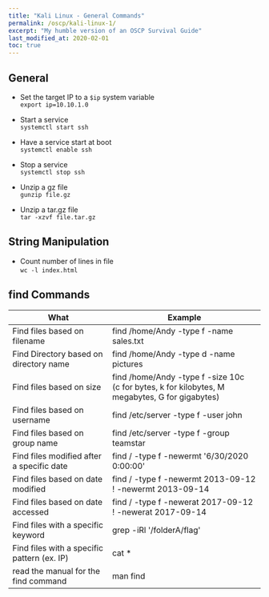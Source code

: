 ```yaml
---
title: "Kali Linux - General Commands"
permalink: /oscp/kali-linux-1/
excerpt: "My humble version of an OSCP Survival Guide"
last_modified_at: 2020-02-01
toc: true
---
```


## General

* Set the target IP to a `$ip` system variable\
`export ip=10.10.1.0`

* Start a service\
`systemctl start ssh`

* Have a service start at boot\
`systemctl enable ssh`

* Stop a service\
`systemctl stop ssh`

* Unzip a gz file\
`gunzip file.gz`

* Unzip a tar.gz file\
`tar -xzvf file.tar.gz`

## String Manipulation

* Count number of lines in file\
`wc -l index.html`

## find Commands

| What                                              | Example                                                  |
|---------------------------------------------------|----------------------------------------------------------|
| Find files based on filename                      | find /home/Andy -type f -name sales.txt                  |
| Find Directory based on directory name            | find /home/Andy -type d -name pictures                   |
| Find files based on size                          | find /home/Andy -type f -size 10c<br>(c for bytes, k for kilobytes, M megabytes, G for gigabytes) |
| Find files based on username                      | find /etc/server -type f -user john                      |
| Find files based on group name                    | find /etc/server -type f -group teamstar                 |
| Find files modified after a specific date         | find / -type f -newermt '6/30/2020 0:00:00'              |
| Find files based on date modified                 | find / -type f -newermt 2013-09-12 ! -newermt 2013-09-14 |
| Find files based on date accessed                 | find / -type f -newerat 2017-09-12 ! -newerat 2017-09-14 |
| Find files with a specific keyword                | grep -iRl '/folderA/flag'                                |
| Find files with a specific pattern (ex. IP)       | cat * | grep -Eo "([0-9]{1,3}[\.]){3}[0-9]{1,3}"         |
| read the manual for the find command              | man find                                                 |
